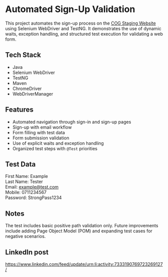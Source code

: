 # Automated Sign-Up Validation

This project automates the sign-up process on the [COG Staging Website](https://cog-stg.incubatelabs.com/) using Selenium WebDriver and TestNG. It demonstrates the use of dynamic waits, exception handling, and structured test execution for validating a web form.

## Tech Stack

- Java
- Selenium WebDriver
- TestNG
- Maven
- ChromeDriver
- WebDriverManager

## Features

- Automated navigation through sign-in and sign-up pages
- Sign-up with email workflow
- Form filling with test data
- Form submission validation
- Use of explicit waits and exception handling
- Organized test steps with `@Test` priorities

## Test Data

First Name: Example  
Last Name: Tester  
Email: example@test.com  
Mobile: 0711234567  
Password: StrongPass1234

## Notes
The test includes basic positive path validation only.
Future improvements include adding Page Object Model (POM) and expanding test cases for negative scenarios.

## LinkedIn post 
https://www.linkedin.com/feed/update/urn:li:activity:7333190769723269127/
